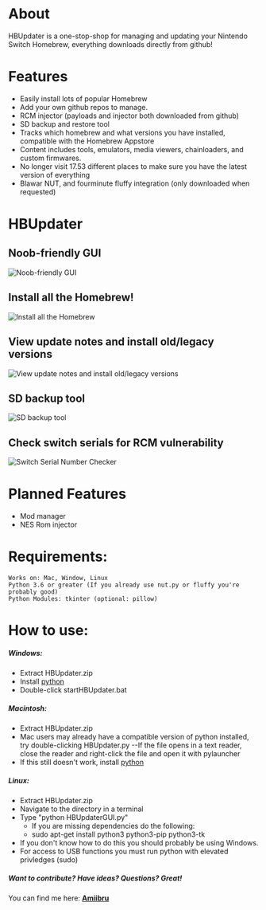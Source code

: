 # About
HBUpdater is a one-stop-shop for managing and updating your Nintendo Switch Homebrew, everything downloads directly from github!

# Features
  - Easily install lots of popular Homebrew
  - Add your own github repos to manage.
  - RCM injector (payloads and injector both downloaded from github)
  - SD backup and restore tool
  - Tracks which homebrew and what versions you have installed, compatible with the Homebrew Appstore 
  - Content includes tools, emulators, media viewers, chainloaders, and custom firmwares.
  - No longer visit 17.53 different places to make sure you have the latest version of everything
  - Blawar NUT, and fourminute fluffy integration (only downloaded when requested)

# HBUpdater
## Noob-friendly GUI
![Noob-friendly GUI](https://imgur.com/PeVlbuv.png)

## Install all the Homebrew!
![Install all the Homebrew](https://i.imgur.com/BSYbFwQ.png)

## View update notes and install old/legacy versions
![View update notes and install old/legacy versions](https://i.imgur.com/pXgkElL.png)

## SD backup tool
![SD backup tool](https://i.imgur.com/meNfUHB.png)

## Check switch serials for RCM vulnerability
![Switch Serial Number Checker](https://i.imgur.com/o3PRcvs.png)

# Planned Features
  - Mod manager
  - NES Rom injector

# Requirements:
    Works on: Mac, Window, Linux
    Python 3.6 or greater (If you already use nut.py or fluffy you're probably good)
    Python Modules: tkinter (optional: pillow)

# How to use:
##### Windows:
- Extract HBUpdater.zip
- Install [python](https://www.python.org/downloads/release/python-373/)
- Double-click startHBUpdater.bat

##### Macintosh:
- Extract HBUpdater.zip
- Mac users may already have a compatible version of python installed, try double-clicking HBUpdater.py
--If the file opens in a text reader, close the reader and right-click the file and open it with pylauncher
- If this still doesn't work, install [python](https://www.python.org/downloads/release/python-373/)

##### Linux:
- Extract HBUpdater.zip
- Navigate to the directory in a terminal
- Type "python HBUpdaterGUI.py"
  - If you are missing dependencies do the following:
  - sudo apt-get install python3 python3-pip python3-tk
- If you don't know how to do this you should probably be using Windows.
- For access to USB functions you must run python with elevated privledges (sudo)

##### Want to contribute? Have ideas? Questions? Great!
You can find me here: 
**[Amiibru](https://discord.gg/cXtmY9M)**

